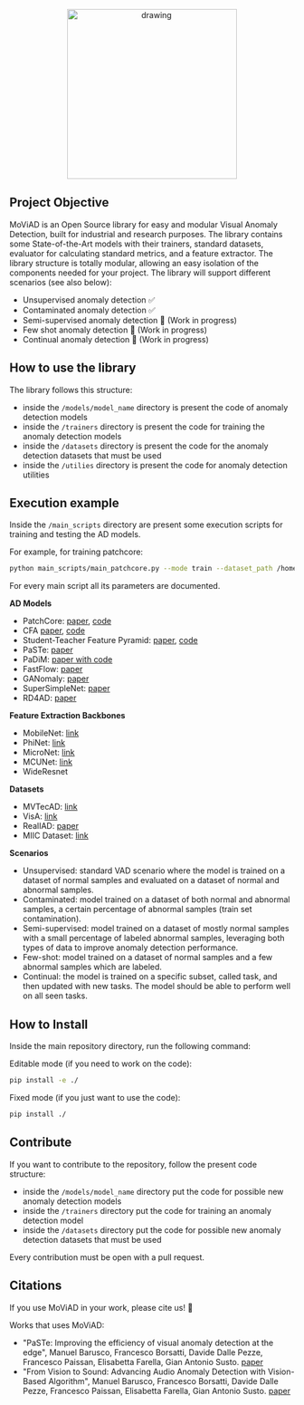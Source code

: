 <p align="center">
<img src="https://github.com/user-attachments/assets/93cf614e-2d18-4aa3-b670-80206c03bb7c" alt="drawing" style="width:300px;"/>
</p>

## Project Objective

MoViAD is an Open Source library for easy and modular Visual Anomaly Detection, built for industrial and research purposes. 
The library contains some State-of-the-Art models with their trainers, standard datasets, evaluator for calculating standard metrics, and a feature extractor.
The library structure is totally modular, allowing an easy isolation of the components needed for your project. 
The library will support different scenarios (see also below):
* Unsupervised anomaly detection ✅
* Contaminated anomaly detection ✅
* Semi-supervised anomaly detection 🚧 (Work in progress)
* Few shot anomaly detection 🚧 (Work in progress)
* Continual anomaly detection 🚧 (Work in progress)


## How to use the library

The library follows this structure:
- inside the <code>/models/model_name</code> directory is present the code of anomaly detection models
- inside the <code>/trainers</code> directory is present the code for training the anomaly detection models
- inside the <code>/datasets</code> directory is present the code for the anomaly detection datasets that must be used
- inside the <code>/utilies</code> directory is present the code for anomaly detection utilities

## Execution example

Inside the <code>/main_scripts</code> directory are present some execution scripts for training and testing the AD models. 

For example, for training patchcore: 

```bash
python main_scripts/main_patchcore.py --mode train --dataset_path /home/datasets/mvtec --category pill --backbone mobilenet_v2 --ad_layers features.4 features.7 features.10 --device cuda:0 --save_path ./patch.pt 
```

For every main script all its parameters are documented. 

**AD Models**

- PatchCore: [paper](https://openaccess.thecvf.com/content/CVPR2022/html/Roth_Towards_Total_Recall_in_Industrial_Anomaly_Detection_CVPR_2022_paper.html), [code](https://github.com/amazon-science/patchcore-inspection)
- CFA [paper](https://ieeexplore.ieee.org/abstract/document/9839549), [code](https://github.com/sungwool/CFA_for_anomaly_localization)
- Student-Teacher Feature Pyramid: [paper](https://arxiv.org/abs/2103.04257), [code](https://github.com/gdwang08/STFPM)
- PaSTe: [paper](https://arxiv.org/abs/2103.04257)
- PaDiM: [paper with code](https://paperswithcode.com/paper/padim-a-patch-distribution-modeling-framework)
- FastFlow: [paper](https://arxiv.org/abs/2111.07677)
- GANomaly: [paper](https://arxiv.org/abs/1805.06725)
- SuperSimpleNet: [paper](https://arxiv.org/abs/2408.03143)
- RD4AD: [paper](https://arxiv.org/abs/2201.10703)

**Feature Extraction Backbones**

- MobileNet: [link](https://paperswithcode.com/paper/mobilenets-efficient-convolutional-neural)
- PhiNet: [link](https://paperswithcode.com/paper/phinets-a-scalable-backbone-for-low-power-ai)
- MicroNet: [link](https://paperswithcode.com/paper/micronet-improving-image-recognition-with)
- MCUNet: [link](https://paperswithcode.com/paper/mcunet-tiny-deep-learning-on-iot-devices)
- WideResnet

**Datasets**

- MVTecAD: [link](https://paperswithcode.com/dataset/mvtecad)
- VisA: [link](https://paperswithcode.com/dataset/visa)
- RealIAD: [paper](https://arxiv.org/abs/2403.12580)
- MIIC Dataset: [link](https://github.com/wenbihan/MIIC-IAD) 

**Scenarios**

- Unsupervised: standard VAD scenario where the model is trained on a dataset of normal samples and evaluated on a dataset of normal and abnormal samples.
- Contaminated: model trained on a dataset of both normal and abnormal samples, a certain percentage of abnormal samples (train set contamination).
- Semi-supervised: model trained on a dataset of mostly normal samples with a small percentage of labeled abnormal samples, leveraging both types of data to improve anomaly detection performance.
- Few-shot: model trained on a dataset of normal samples and a few abnormal samples which are labeled.
- Continual: the model is trained on a specific subset, called task, and then updated with new tasks. The model should be able to perform well on all seen tasks.

## How to Install

Inside the main repository directory, run the following command:

Editable mode (if you need to work on the code):

```bash
pip install -e ./
```

Fixed mode (if you just want to use the code):

```bash
pip install ./
```

## Contribute

If you want to contribute to the repository, follow the present code structure: 
- inside the <code>/models/model_name</code> directory put the code for possible new anomaly detection models
- inside the <code>/trainers</code> directory put the code for training an anomaly detection model
- inside the <code>/datasets</code> directory put the code for possible new anomaly detection datasets that must be used

Every contribution must be open with a pull request. 

## Citations

If you use MoViAD in your work, please cite us! 🤗

Works that uses MoViAD: 
- "PaSTe: Improving the efficiency of visual anomaly detection at the edge", Manuel Barusco, Francesco Borsatti, Davide Dalle Pezze, Francesco Paissan, Elisabetta Farella, Gian Antonio Susto. [paper](https://arxiv.org/abs/2103.04257)
- "From Vision to Sound: Advancing Audio Anomaly Detection with Vision-Based Algorithm", Manuel Barusco, Francesco Borsatti, Davide Dalle Pezze, Francesco Paissan, Elisabetta Farella, Gian Antonio Susto. [paper](https://arxiv.org/pdf/2502.18328?)

